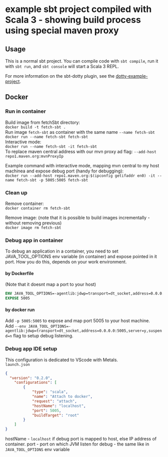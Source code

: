 # example sbt project compiled with Scala 3 - showing build process using special maven proxy

## Usage

This is a normal sbt project. You can compile code with `sbt compile`, run it with `sbt run`, and `sbt console` will start a Scala 3 REPL.

For more information on the sbt-dotty plugin, see the
[dotty-example-project](https://github.com/lampepfl/dotty-example-project/blob/master/README.md).


## Docker
### Run in container
Build image from fetchSbt directory:  
`docker build -t fetch-sbt .`  
Run image `fetch-sbt` as container with the same name `--name fetch-sbt`
`docker run --name fetch-sbt fetch-sbt`  
Interactive mode:  
`docker run --name fetch-sbt -it fetch-sbt`  
To replace maven central address with our mvn proxy ad flag:
`--add-host repo1.maven.org:mvnProxyIp`  

Example command with interactive mode, mapping mvn central to my host machinea and expose debug port (handy for debugging):  
`docker run --add-host repo1.maven.org:$(ipconfig getifaddr en0) -it --name fetch-sbt -p 5005:5005 fetch-sbt`


### Clean up
Remove container:  
`docker container rm fetch-sbt`  
  
Remove image: (note that it is possible to build images incrementally - without removing previous)  
`docker image rm fetch-sbt`

### Debug app in container
To debug an application in a container, you need to set JAVA_TOOL_OPTIONS env variable (in container) and expose pointed in it port. How you do this, depends on your work environment.

#### by Dockerfile
(Note that it doesnt map a port to your host)
```dockerfile
ENV JAVA_TOOL_OPTIONS=-agentlib:jdwp=transport=dt_socket,address=0.0.0.0:5005,server=y,suspend=n
EXPOSE 5005
```

#### by docker run

Add `-p 5005:5005` to expose and map port 5005 to your host machine.  
Add `--env JAVA_TOOL_OPTIONS=-agentlib:jdwp=transport=dt_socket,address=0.0.0.0:5005,server=y,suspend=n` flag to setup debug listening.

### Debug app IDE setup
This configuration is dedicated to VScode with Metals.  
`launch.json`
```json
{
  "version": "0.2.0",
    "configurations": [
        {
            "type": "scala",
            "name": "Attach to docker",
            "request": "attach",
            "hostName": "localhost",
            "port": 5005,
            "buildTarget": "root"
        }
    ]
}
```
hostName - `localhost` if debug port is mapped to host, else IP address of container.
port - port on which JVM listen for debug - the same like in `JAVA_TOOL_OPTIONS` env variable